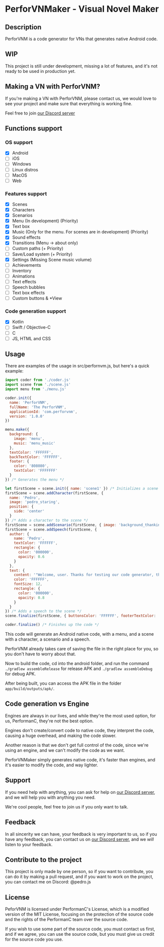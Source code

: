# PerforVNMaker - Visual Novel Maker

## Description

PerforVNM is a code generator for VNs that generates native Android code.

## WIP

This project is still under development, missing a lot of features, and it's not ready to be used in production yet.

## Making a VN with PerforVNM?

If you're making a VN with PerforVNM, please contact us, we would love to see your project and make sure that everything is working fine.

Feel free to join [our Discord server](https://discord.gg/uPveNfTuCJ)

## Functions support

### OS support

- [x] Android
- [ ] iOS
- [ ] Windows
- [ ] Linux distros
- [ ] MacOS
- [ ] Web

### Features support

- [x] Scenes
- [x] Characters
- [x] Scenarios
- [x] Menu (In development) (Priority)
- [x] Text box
- [x] Music (Only for the menu. For scenes are in development) (Priority)
- [x] Sound effects
- [x] Transitions (Menu -> about only)
- [ ] Custom paths (+ Priority)
- [ ] Save/Load system (+ Priority)
- [x] Settings (Missing Scene music volume)
- [ ] Achievements
- [ ] Inventory
- [ ] Animations
- [ ] Text effects
- [ ] Speech bubbles
- [ ] Text box effects
- [ ] Custom buttons & *View

### Code generation support

- [x] Kotlin
- [ ] Swift / Objective-C
- [ ] C
- [ ] JS, HTML and CSS

## Usage

There are examples of the usage in src/perfornvm.js, but here's a quick example:

```js
import coder from './coder.js'
import scene from './scene.js'
import menu from './menu.js'

coder.init({
  name: 'PerforVNM',
  fullName: 'The PerforVNM',
  applicationId: 'com.perforvnm',
  version: '1.0.0'
})

menu.make({
  background: {
    image: 'menu',
    music: 'menu_music'
  },
  textColor: 'FFFFFF',
  backTextColor: 'FFFFFF',
  footer: {
    color: '808080',
    textColor: 'FFFFFFF'
  }
}) /* Generates the menu */

let firstScene = scene.init({ name: 'scene1' }) /* Initializes a scene */
firstScene = scene.addCharacter(firstScene, {
  name: 'Pedro',
  image: 'pedro_staring',
  position: {
    side: 'center'
  }
}) /* Adds a character to the scene */
firstScene = scene.addScenario(firstScene, { image: 'background_thanking' }) /* Adds a scenario to the scene */
firstScene = scene.addSpeech(firstScene, {
  author: {
    name: 'Pedro',
    textColor: 'FFFFFF',
    rectangle: {
      color: '000000',
      opacity: 0.6
    }
  },
  text: {
    content: '"Welcome, user. Thanks for testing our code generator, this is an *basic*\n example of usage of the PerforVNM."',
    color: 'FFFFFF',
    fontSize: 12,
    rectangle: {
      color: '000000',
      opacity: 0.8
    }
  }
}) /* Adds a speech to the scene */
scene.finalize(firstScene, { buttonsColor: 'FFFFFF', footerTextColor: 'FFFFFF' }) /* Writes the scene */

coder.finalize() /* Finishes up the code */
```

This code will generate an Android native code, with a menu, and a scene with a character, a scenario and a speech.

PerforVNM already takes care of saving the file in the right place for you, so you don't have to worry about that.

Now to build the code, cd into the android folder, and run the command `./gradlew assembleRelease` for release APK and `./gradlew assembleDebug` for debug APK.

After being built, you can access the APK file in the folder `app/build/outputs/apk/`.

## Code generation vs Engine

Engines are always in our lives, and while they're the most used option, for us, PerformanC, they're not the best option.

Engines don't create/convert code to native code, they interpret the code, causing a huge overhead, and making the code slower.

Another reason is that we don't get full control of the code, since we're using an engine, and we can't modify the code as we want.

PerforVNMaker simply generates native code, it's faster than engines, and it's easier to modify the code, and way lighter.

## Support

If you need help with anything, you can ask for help on [our Discord server](https://discord.gg/uPveNfTuCJ), and we will help you with anything you need.

We're cool people, feel free to join us if you only want to talk.

## Feedback

In all sincerity we can have, your feedback is very important to us, so if you have any feedback, you can contact us on [our Discord server](https://discord.gg/uPveNfTuCJ), and we *will* listen to your feedback.

## Contribute to the project

This project is only made by one person, so if you want to contribute, you can do it by making a pull request, and if you want to work on the project, you can contact me on Discord: @pedro.js

## License

PeforVNM is licensed under PerformanC's License, which is a modified version of the MIT License, focusing on the protection of the source code and the rights of the PerformanC team over the source code.

If you wish to use some part of the source code, you must contact us first, and if we agree, you can use the source code, but you must give us credit for the source code you use.

